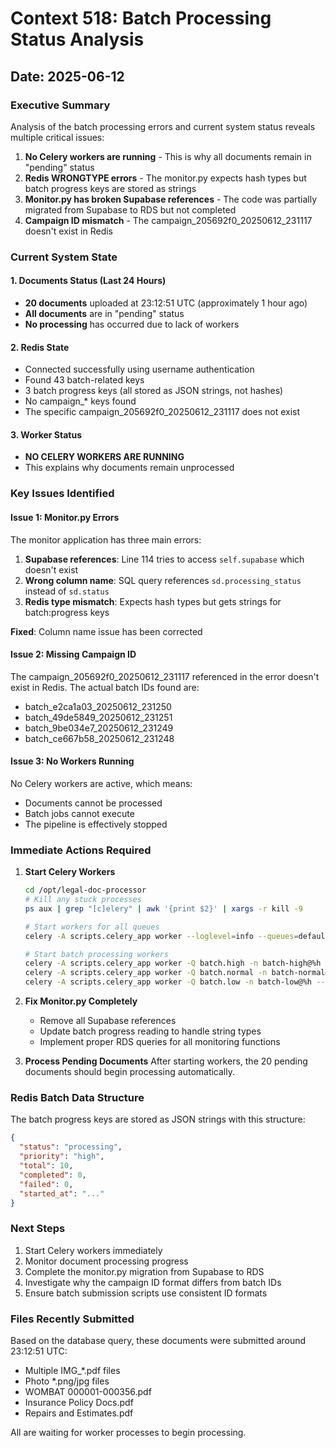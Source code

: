 # Context 518: Batch Processing Status Analysis

## Date: 2025-06-12

### Executive Summary
Analysis of the batch processing errors and current system status reveals multiple critical issues:

1. **No Celery workers are running** - This is why all documents remain in "pending" status
2. **Redis WRONGTYPE errors** - The monitor.py expects hash types but batch progress keys are stored as strings
3. **Monitor.py has broken Supabase references** - The code was partially migrated from Supabase to RDS but not completed
4. **Campaign ID mismatch** - The campaign_205692f0_20250612_231117 doesn't exist in Redis

### Current System State

#### 1. Documents Status (Last 24 Hours)
- **20 documents** uploaded at 23:12:51 UTC (approximately 1 hour ago)
- **All documents** are in "pending" status
- **No processing** has occurred due to lack of workers

#### 2. Redis State
- Connected successfully using username authentication
- Found 43 batch-related keys
- 3 batch progress keys (all stored as JSON strings, not hashes)
- No campaign_* keys found
- The specific campaign_205692f0_20250612_231117 does not exist

#### 3. Worker Status
- **NO CELERY WORKERS ARE RUNNING**
- This explains why documents remain unprocessed

### Key Issues Identified

#### Issue 1: Monitor.py Errors
The monitor application has three main errors:

1. **Supabase references**: Line 114 tries to access `self.supabase` which doesn't exist
2. **Wrong column name**: SQL query references `sd.processing_status` instead of `sd.status`
3. **Redis type mismatch**: Expects hash types but gets strings for batch:progress keys

**Fixed**: Column name issue has been corrected

#### Issue 2: Missing Campaign ID
The campaign_205692f0_20250612_231117 referenced in the error doesn't exist in Redis. The actual batch IDs found are:
- batch_e2ca1a03_20250612_231250
- batch_49de5849_20250612_231251
- batch_9be034e7_20250612_231249
- batch_ce667b58_20250612_231248

#### Issue 3: No Workers Running
No Celery workers are active, which means:
- Documents cannot be processed
- Batch jobs cannot execute
- The pipeline is effectively stopped

### Immediate Actions Required

1. **Start Celery Workers**
   ```bash
   cd /opt/legal-doc-processor
   # Kill any stuck processes
   ps aux | grep "[c]elery" | awk '{print $2}' | xargs -r kill -9
   
   # Start workers for all queues
   celery -A scripts.celery_app worker --loglevel=info --queues=default,ocr,text,entity,graph,cleanup &
   
   # Start batch processing workers
   celery -A scripts.celery_app worker -Q batch.high -n batch-high@%h --concurrency=4 &
   celery -A scripts.celery_app worker -Q batch.normal -n batch-normal@%h --concurrency=2 &
   celery -A scripts.celery_app worker -Q batch.low -n batch-low@%h --concurrency=1 &
   ```

2. **Fix Monitor.py Completely**
   - Remove all Supabase references
   - Update batch progress reading to handle string types
   - Implement proper RDS queries for all monitoring functions

3. **Process Pending Documents**
   After starting workers, the 20 pending documents should begin processing automatically.

### Redis Batch Data Structure
The batch progress keys are stored as JSON strings with this structure:
```json
{
  "status": "processing",
  "priority": "high", 
  "total": 10,
  "completed": 0,
  "failed": 0,
  "started_at": "..."
}
```

### Next Steps
1. Start Celery workers immediately
2. Monitor document processing progress
3. Complete the monitor.py migration from Supabase to RDS
4. Investigate why the campaign ID format differs from batch IDs
5. Ensure batch submission scripts use consistent ID formats

### Files Recently Submitted
Based on the database query, these documents were submitted around 23:12:51 UTC:
- Multiple IMG_*.pdf files
- Photo *.png/jpg files  
- WOMBAT 000001-000356.pdf
- Insurance Policy Docs.pdf
- Repairs and Estimates.pdf

All are waiting for worker processes to begin processing.